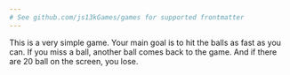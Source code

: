 ```yaml
---
# See github.com/js13kGames/games for supported frontmatter
---
```

This is a very simple game.
Your main goal is to hit the balls as fast as you can. If you miss a ball, another ball comes back to the game.
And if there are 20 ball on the screen, you lose.